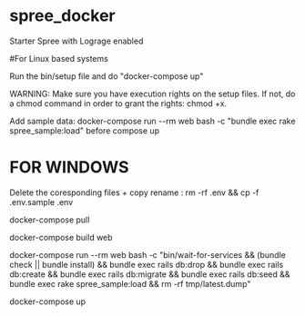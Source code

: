 # spree_docker
Starter Spree with Lograge enabled

#For Linux based systems

Run the bin/setup file and do "docker-compose up"

WARNING: Make sure you have execution rights on the setup files. If not, do a chmod command in order to grant the rights: chmod +x.

Add sample data: docker-compose run --rm web bash -c "bundle exec rake spree_sample:load" before compose up

# FOR WINDOWS

Delete the coresponding files + copy rename : rm -rf .env && cp -f .env.sample .env

docker-compose pull

docker-compose build web

docker-compose run --rm web bash -c "bin/wait-for-services && (bundle check || bundle install) && bundle exec rails db:drop && bundle exec rails db:create && bundle exec rails db:migrate && bundle exec rails db:seed && bundle exec rake spree_sample:load && rm -rf tmp/latest.dump"

docker-compose up
